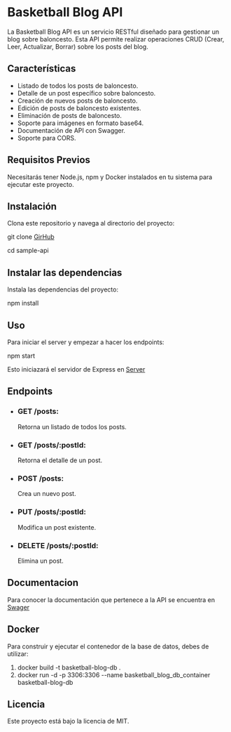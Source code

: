 # Basketball Blog API

La Basketball Blog API es un servicio RESTful diseñado para gestionar un blog sobre baloncesto. Esta API permite realizar operaciones CRUD (Crear, Leer, Actualizar, Borrar) sobre los posts del blog.

## Características

- Listado de todos los posts de baloncesto.
- Detalle de un post específico sobre baloncesto.
- Creación de nuevos posts de baloncesto.
- Edición de posts de baloncesto existentes.
- Eliminación de posts de baloncesto.
- Soporte para imágenes en formato base64.
- Documentación de API con Swagger.
- Soporte para CORS.

## Requisitos Previos

Necesitarás tener Node.js, npm y Docker instalados en tu sistema para ejecutar este proyecto.

## Instalación

Clona este repositorio y navega al directorio del proyecto:

git clone [GirHub](git@github.com:SergioAle210/sample-api.git)

cd sample-api

## Instalar las dependencias

Instala las dependencias del proyecto:

npm install

## Uso

Para iniciar el server y empezar a hacer los endpoints:

npm start

Esto iniciazará el servidor de Express en [Server](http://127.0.0.1:3000)

## Endpoints

+ ### GET /posts: 
    Retorna un listado de todos los posts.
+ ### GET /posts/:postId: 
    Retorna el detalle de un post.
+ ### POST /posts: 
    Crea un nuevo post.
+ ### PUT /posts/:postId: 
    Modifica un post existente.
+ ### DELETE /posts/:postId: 
    Elimina un post.

## Documentacion

Para conocer la documentación que pertenece a la API se encuentra en [Swager](https://app.swaggerhub.com/home)

## Docker

Para construir y ejecutar el contenedor de la base de datos, debes de utilizar:

1. docker build -t basketball-blog-db . 
2. docker run -d -p 3306:3306 --name basketball_blog_db_container basketball-blog-db

## Licencia

Este proyecto está bajo la licencia de MIT.

